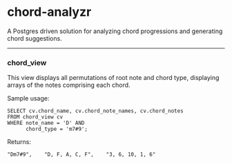 # chord-analyzr

A Postgres driven solution for analyzing chord progressions and generating chord suggestions. 



<hr>
<h3>chord_view</h3> 

This view displays all permutations of root note and chord type, displaying arrays of the notes comprising each chord. 

Sample usage: 

```
SELECT cv.chord_name, cv.chord_note_names, cv.chord_notes
FROM chord_view cv
WHERE note_name = 'D' AND 
	  chord_type = 'm7#9';
```
Returns:
```
"Dm7#9",	"D, F, A, C, F",	"3, 6, 10, 1, 6"
```
